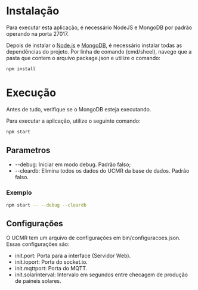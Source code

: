 # Instalação

Para executar esta aplicação, é necessário NodeJS e MongoDB por padrão operando na porta 27017.

Depois de instalar o [Node.js](https://nodejs.org/en/) e [MongoDB](https://www.mongodb.com/), é necessário instalar todas as dependências do projeto. Por linha de comando (cmd/sheel), navege que a pasta que contem o arquivo package.json e utilize o comando:

```sh 
npm install
```

# Execução

Antes de tudo, verifique se o MongoDB esteja executando.

Para executar a aplicação, utilize o seguinte comando:

```sh 
npm start 
``` 

## Parametros

 - --debug: Iniciar em modo debug. Padrão falso;
 - --cleardb: Elimina todos os dados do UCMR da base de dados. Padrão falso.

### Exemplo

```sh 
npm start -- --debug --cleardb
``` 

## Configurações 

O UCMR tem um arquivo de configurações em bin/configuracoes.json. Essas configurações são:

 - init.port: Porta para a interface (Servidor Web).
 - init.ioport: Porta do socket.io.
 - init.mqttport: Porta do MQTT.
 - init.solarinterval: Intervalo em segundos entre checagem de produção de paineis solares.
